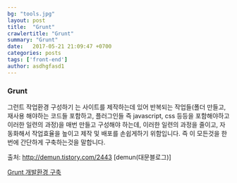 ```yaml
---
bg: "tools.jpg"
layout: post
title:  "Grunt"
crawlertitle: "Grunt"
summary: "Grunt"
date:   2017-05-21 21:09:47 +0700
categories: posts
tags: ['front-end']
author: asdhgfasd1
---
```


### Grunt

그런트 작업환경 구성하기 는 사이트를 제작하는데 있어 반복되는 작업들(폴더 만들고, 재사용 해야하는 코드들 포함하고, 플러그인들 즉 javascript, css 등등을 포함해야하고 이러한 일련의 과정)을 매번 만들고 구성해야 하는데, 이러한 일련의 과정을 줄이고, 자동화해서 작업효율을 높이고 제작 및 배포를 손쉽게하기 위함입니다. 즉 이 모든것을 한번에 간단하게 구축하는것을 말합니다.

출처: http://demun.tistory.com/2443 [demun(대문블로그)]


[Grunt 개발환경 구축](http://demun.tistory.com/2443)
